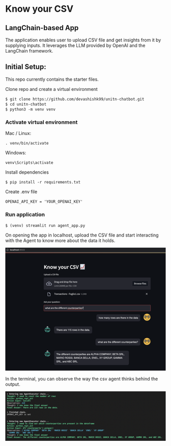 # Know your CSV 
## LangChain-based App

The application enables user to upload CSV file and get insights from it by supplying inputs. 
It leverages the LLM provided by OpenAI and the LangChain framework.

## Initial Setup:
This repo currently contains the starter files.

Clone repo and create a virtual environment
```
$ git clone https://github.com/devashishk99/unitn-chatbot.git
$ cd unitn-chatbot
$ python3 -m venv venv
```
### Activate virtual environment
Mac / Linux:
```
. venv/bin/activate
```
Windows:
```
venv\Scripts\activate
```
Install dependencies
```
$ pip install -r requirements.txt 
```
Create .env file 
```
OPENAI_API_KEY = 'YOUR_OPENAI_KEY'
```
### Run application
```
$ (venv) streamlit run agent_app.py
```

On opening the app in localhost, upload the CSV file and start interacting with the Agent to know more about the data it holds.

![Alt Text](https://github.com/devashishk99/prompt-engg/blob/main/openai/img/prmp1.png)

In the terminal, you can observe the way the csv agent thinks behind the output.

![Alt Text](https://github.com/devashishk99/prompt-engg/blob/main/openai/img/chain1.png)
